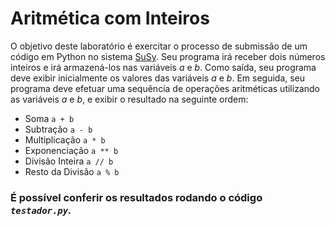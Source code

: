 # Aritmética com Inteiros

  O objetivo deste laboratório é exercitar o processo de submissão de um código em Python no sistema [SuSy](https://susy.ic.unicamp.br:9999/mc102). Seu programa irá receber dois números inteiros e irá armazená-los nas variáveis *a* e *b*. Como saída, seu programa deve exibir inicialmente os valores das variáveis *a* e *b*. Em seguida, seu programa deve efetuar uma sequência de operações aritméticas utilizando as variáveis *a* e *b*, e exibir o resultado na seguinte ordem:
  
  - Soma             `a + b`
  - Subtração        ``a - b``
  - Multiplicação    ``a * b``
  - Exponenciação    ``a ** b``
  - Divisão Inteira  ``a // b``
  - Resto da Divisão ``a % b``

###   É possível conferir os resultados rodando o código *``testador.py``.*
